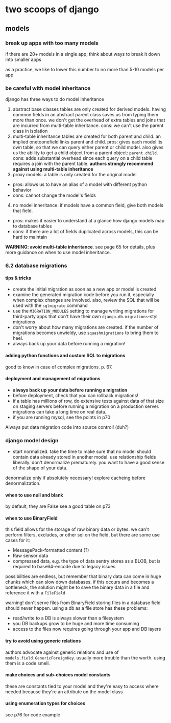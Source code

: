 # two scoops of django

## models

### break up apps with too many models
if there are 20+ models in a single app, think about ways to break it down into smaller apps

as a practice, we like to lower this number to no more than 5-10 models per app

### be careful with model inheritance
django has three ways to do model inheritance

1. abstract base classes
  tables are only created for derived models. having common fields in an abstract parent class saves us from typing them more than once. we don't get the overhead of extra tables and joins that are incurred from multi-table inheritance. cons: we can't use the parent class in isolation
2. multi-table inheritance
  tables are created for both parent and child. an implied onetoonefield links parent and child. pros: gives each model its own table, so that we can query either parent or child model. also gives us the ability to get a child object from a parent object: `parent.child`. cons: adds substantial overhead since each query on a child table requires a join with the parent table. **authors strongly recommend against using multi-table inheritance**
3. proxy models: a table is only created for the original model
  - pros: allows us to have an alias of a model with different python behavior
  - cons: cannot change the model's fields
4. no model inheritance: if models have a common field, give both models that field.
  - pros: makes it easier to understand at a glance how django models map to database tables
  - cons: if there are a lot of fields duplicated across models, this can be hard to maintain

**WARNING: avoid multi-table inheritance**. see page 65 for details, plus more guidance on when to use model inheritance.

### 6.2 database migrations

#### tips & tricks
- create the initial migration as soon as a new app or model is created
- examine the generated migration code before you run it, especially when complex changes are involved. also, review the SQL that will be used with the `sqlmigrate` command
- use the `MIGRATION_MODULES` setting to manage writing migrations for third-party apps that don't have their own `django.db.migrations`-styl migrations
- don't worry about how many migrations are created. if the number of migrations becomes unwieldy, use `squashmigrations` to bring them to heel.
- always back up your data before running a migration!

#### adding python functions and custom SQL to migrations
good to know in case of complex migrations. p. 67.

#### deployment and management of migrations
- **always back up your data before running a migration**
- before deployment, check that you can rollback migrations!
- if a table has millions of row, do extensive tests against data of that size on staging servers before running a migration on a production server. migrations can take a long time on real data.
- if you are running mysql, see the points in p70

Always put data migration code into source control!
(duh?)

### django model design
- start normalized. take the time to make sure that no model should contain data already stored in another model. use relationship fields liberally. don't denormalize prematurely. you want to have a good sense of the shape of your data.

denormalize only if absolutely necessary! explore cacheing before denormalization.

#### when to use null and blank
by default, they are False
see a good table on p73

#### when to use BinaryField
this field allows for the storage of raw binary data or bytes. we can't perform filters, excludes, or other sql on the field, but there are some use cases for it:
- MessagePack-formatted content (?)
- Raw sensor data
- compressed data, e.g. the type of data sentry stores as a BLOB, but is required to base64-encode due to legacy issues

possibilities are endless, but remember that binary data can come in huge chunks which can slow down databases. if this occurs and becomes a bottleneck, the solution might be to save the binary data in a file and reference it with a `FileField`

warning! don't serve files from BinaryField
storing files in a database field should never happen.
using a db as a file store has these problems:
- read/write to a DB is always slower than a filesystem
- you DB backups grow to be huge and more time consuming
- access to the files now requires going through your app and DB layers

#### try to avoid using generic relations
authors advocate against generic relations and use of `models.field.GenericForeignKey`. usually more trouble than the worth. using them is a code smell.

#### make choices and sub-choices model constants
these are constants tied to your model and they're easy to access where needed
because they're an attribute on the model class

#### using enumeration types for choices
see p76 for code example
